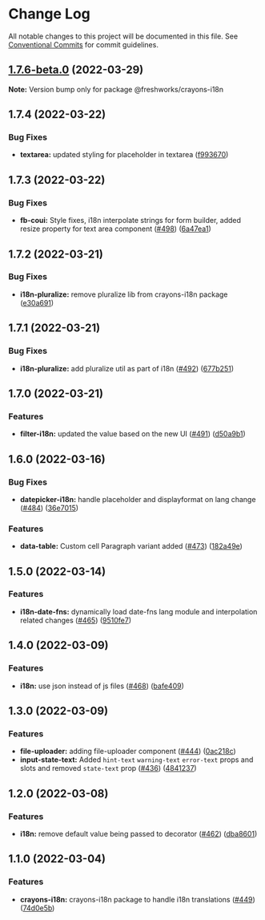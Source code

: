 # Change Log

All notable changes to this project will be documented in this file.
See [Conventional Commits](https://conventionalcommits.org) for commit guidelines.

## [1.7.6-beta.0](https://github.com/freshworks/crayons/compare/@freshworks/crayons-i18n@1.7.5...@freshworks/crayons-i18n@1.7.6-beta.0) (2022-03-29)

**Note:** Version bump only for package @freshworks/crayons-i18n





## 1.7.4 (2022-03-22)

### Bug Fixes

- **textarea:** updated styling for placeholder in textarea ([f993670](https://github.com/freshworks/crayons/commit/f9936704bc98a2be38f4a1476faf4a10f7a01828))

## 1.7.3 (2022-03-22)

### Bug Fixes

- **fb-coui:** Style fixes, i18n interpolate strings for form builder, added resize property for text area component ([#498](https://github.com/freshworks/crayons/issues/498)) ([6a47ea1](https://github.com/freshworks/crayons/commit/6a47ea14b329d266d1ce794d8f9067322ff85e53))

## 1.7.2 (2022-03-21)

### Bug Fixes

- **i18n-pluralize:** remove pluralize lib from crayons-i18n package ([e30a691](https://github.com/freshworks/crayons/commit/e30a691125de7c9625d7484318b762a4a82327b3))

## 1.7.1 (2022-03-21)

### Bug Fixes

- **i18n-pluralize:** add pluralize util as part of i18n ([#492](https://github.com/freshworks/crayons/issues/492)) ([677b251](https://github.com/freshworks/crayons/commit/677b251c3dc9768f1307a981acdbfb3f4e18b1b9))

## 1.7.0 (2022-03-21)

### Features

- **filter-i18n:** updated the value based on the new UI ([#491](https://github.com/freshworks/crayons/issues/491)) ([d50a9b1](https://github.com/freshworks/crayons/commit/d50a9b1247d22c74a2dfdd7dd9699e4d461e8799))

## 1.6.0 (2022-03-16)

### Bug Fixes

- **datepicker-i18n:** handle placeholder and displayformat on lang change ([#484](https://github.com/freshworks/crayons/issues/484)) ([36e7015](https://github.com/freshworks/crayons/commit/36e70159844ea6f85ae0a268a18f9f847fd056e9))

### Features

- **data-table:** Custom cell Paragraph variant added ([#473](https://github.com/freshworks/crayons/issues/473)) ([182a49e](https://github.com/freshworks/crayons/commit/182a49ef09db783fa48ddbca02e0070e0da5c987))

## 1.5.0 (2022-03-14)

### Features

- **i18n-date-fns:** dynamically load date-fns lang module and interpolation related changes ([#465](https://github.com/freshworks/crayons/issues/465)) ([9510fe7](https://github.com/freshworks/crayons/commit/9510fe71d1ab0cd5ef4d5dd4f33cfdd2e6cb200e))

## 1.4.0 (2022-03-09)

### Features

- **i18n:** use json instead of js files ([#468](https://github.com/freshworks/crayons/issues/468)) ([bafe409](https://github.com/freshworks/crayons/commit/bafe409b4333f28581d172de183d38ed896f0ff1))

## 1.3.0 (2022-03-09)

### Features

- **file-uploader:** adding file-uploader component  ([#444](https://github.com/freshworks/crayons/issues/444)) ([0ac218c](https://github.com/freshworks/crayons/commit/0ac218c5da73c61714d9d4d3233e4bf927a01c3c))
- **input-state-text:** Added `hint-text` `warning-text` `error-text` props and slots and removed `state-text` prop ([#436](https://github.com/freshworks/crayons/issues/436)) ([4841237](https://github.com/freshworks/crayons/commit/4841237ecc907f13460a6832b8ff7385d05d0729))

## 1.2.0 (2022-03-08)

### Features

- **i18n:** remove default value being passed to decorator ([#462](https://github.com/freshworks/crayons/issues/462)) ([dba8601](https://github.com/freshworks/crayons/commit/dba86010a83676c5a73753600656a5f04702d38f))

## 1.1.0 (2022-03-04)

### Features

- **crayons-i18n:** crayons-i18n package to handle i18n translations ([#449](https://github.com/freshworks/crayons/issues/449)) ([74d0e5b](https://github.com/freshworks/crayons/commit/74d0e5b2c95ef6571e47b5cf140008995332f5b4))
